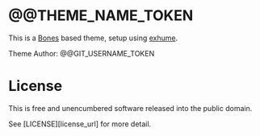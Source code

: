 # @@THEME_NAME_TOKEN

This is a [Bones][bones_url] based theme, setup using [exhume][exhume_url].

Theme Author: @@GIT_USERNAME_TOKEN

# License
This is free and unencumbered software released into the public domain.  

See [LICENSE][license_url] for more detail.

[bones_url]: https://github.com/eddiemachado/bones
[exhume_url]: https://github.com/tehfoo/exhume
[exhume_url]: LICENSE